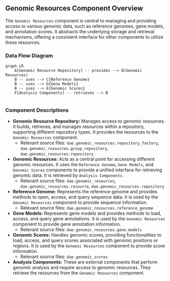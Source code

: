 ## Genomic Resources Component Overview

The `Genomic Resources` component is central to managing and providing access to various genomic data, such as reference genomes, gene models, and annotation scores. It abstracts the underlying storage and retrieval mechanisms, offering a consistent interface for other components to utilize these resources.

### Data Flow Diagram

```mermaid
graph LR
    A[Genomic Resource Repository] -- provides --> B(Genomic Resources)
    B -- uses --> C{Reference Genome}
    B -- uses --> D{Gene Models}
    B -- uses --> E{Genomic Scores}
    F[Analysis Components] -- retrieves --> B


```

### Component Descriptions

*   **Genomic Resource Repository:** Manages access to genomic resources. It builds, retrieves, and manages resources within a repository, supporting different repository types. It provides the resources to the `Genomic Resources` component.
    *   Relevant source files: `dae.genomic_resources.repository_factory`, `dae.genomic_resources.group_repository`, `dae.genomic_resources.repository`
*   **Genomic Resources:** Acts as a central point for accessing different genomic resources. It uses the `Reference Genome`, `Gene Models`, and `Genomic Scores` components to provide a unified interface for retrieving genomic data. It is retrieved by `Analysis Components`.
    *   Relevant source files: `dae.genomic_resources`, `dae.genomic_resources.resource`, `dae.genomic_resources.repository`
*   **Reference Genome:** Represents the reference genome and provides methods to open, access, and query sequence data. It is used by the `Genomic Resources` component to provide sequence information.
    *   Relevant source files: `dae.genomic_resources.reference_genome`
*   **Gene Models:** Represents gene models and provides methods to load, access, and query gene annotations. It is used by the `Genomic Resources` component to provide gene annotation information.
    *   Relevant source files: `dae.genomic_resources.gene_models`
*   **Genomic Scores:** Handles genomic scores, providing functionalities to load, access, and query scores associated with genomic positions or regions. It is used by the `Genomic Resources` component to provide score information.
    *   Relevant source files: `dae.genomic_scores`
*   **Analysis Components:** These are external components that perform genomic analysis and require access to genomic resources. They retrieve the resources from the `Genomic Resources` component.
